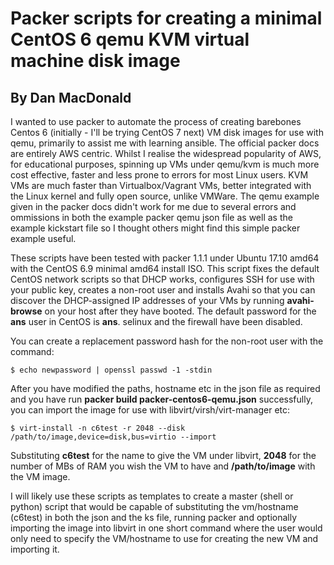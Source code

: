 # Packer scripts for creating a minimal CentOS 6 qemu KVM virtual machine disk image

## By Dan MacDonald

I wanted to use packer to automate the process of creating barebones Centos 6 (initially - I'll be trying CentOS 7 next) VM disk images for use with qemu, primarily to assist me with learning ansible. The official packer docs are entirely AWS centric. Whilst I realise the widespread popularity of AWS, for educational purposes, spinning up VMs under qemu/kvm is much more cost effective, faster and less prone to errors for most Linux users. KVM VMs are much faster than Virtualbox/Vagrant VMs,  better integrated with the Linux kernel and fully open source, unlike VMWare. The qemu example given in the packer docs didn't work for me due to several errors and ommissions in both the example packer qemu json file as well as the example kickstart file so I thought others might find this simple packer example useful.

These scripts have been tested with packer 1.1.1 under Ubuntu 17.10 amd64 with the CentOS 6.9 minimal amd64 install ISO. This script fixes the default CentOS network scripts so that DHCP works, configures SSH for use with your public key, creates a non-root user and installs Avahi so that you can discover the DHCP-assigned IP addresses of your VMs by running **avahi-browse** on your host after they have booted. The default password for the **ans** user in CentOS is **ans**. selinux and the firewall have been disabled.

You can create a replacement password hash for the non-root user with the command:


```
$ echo newpassword | openssl passwd -1 -stdin
```

After you have modified the paths, hostname etc in the json file as required and you have run **packer build packer-centos6-qemu.json** successfully, you can import the image for use with libvirt/virsh/virt-manager etc:

```
$ virt-install -n c6test -r 2048 --disk /path/to/image,device=disk,bus=virtio --import
```

Substituting **c6test** for the name to give the VM under libvirt, **2048** for the number of MBs of RAM you wish the VM to have and **/path/to/image** with the VM image. 

I will likely use these scripts as templates to create a master (shell or python) script that would be capable of substituting the vm/hostname (c6test) in both the json and the ks file, running packer and optionally importing the image into libvirt in one short command where the user would only need to specify the VM/hostname to use for creating the new VM and importing it.
